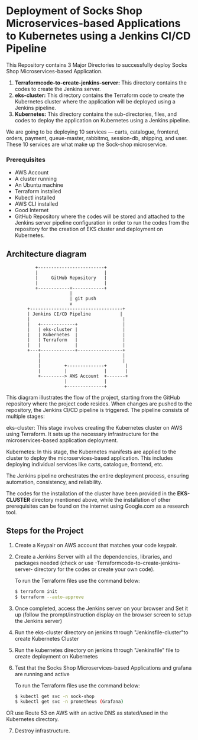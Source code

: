 # **Deployment of Socks Shop Microservices-based Applications to Kubernetes using a Jenkins CI/CD Pipeline**

This Repository contains 3 Major Directories to successfully deploy Socks Shop Microservices-based Application.

1. **Terraformcode-to-create-jenkins-server:** This directory contains the codes to create the Jenkins server.
2. **eks-cluster:** This directory contains the Terraform code to create the Kubernetes cluster where the application will be deployed using a Jenkins pipeline.
3. **Kubernetes:** This directory contains the sub-directories, files, and codes to deploy the application on Kubernetes using a Jenkins pipeline.

We are going to be deploying 10 services — carts, catalogue, frontend, orders, payment, queue-master, rabbitmq, session-db, shipping, and user. These 10 services are what make up the Sock-shop microservice.

### Prerequisites

- AWS Account
- A cluster running
- An Ubuntu machine
- Terraform installed
- Kubectl installed
- AWS CLI installed
- Good Internet
- GitHub Repository where the codes will be stored and attached to the Jenkins server pipeline configuration in order to run the codes from the repository for the creation of EKS cluster and deployment on Kubernetes.

## **Architecture diagram**

               +-------------------------+
               |                         |
               |     GitHub Repository   |
               |                         |
               +------------+------------+
                            |
                            | git push
                            v
            +-----------------------------------+
            | Jenkins CI/CD Pipeline           |
            |                                   |
            |   +-------------+                 |
            |   | eks-cluster |                 |
            |   | Kubernetes  |                 |
            |   | Terraform   |                 |
            |   |             |                 |
            +---+-------------+-----------------+
                |                               |
                |                               |
                |         +--------------+       |
                |         |              |       |
                +---------> AWS Account  +-------+
                          |              |
                          +--------------+
                          
This diagram illustrates the flow of the project, starting from the GitHub repository where the project code resides. When changes are pushed to the repository, the Jenkins CI/CD pipeline is triggered. The pipeline consists of multiple stages:

eks-cluster: This stage involves creating the Kubernetes cluster on AWS using Terraform. It sets up the necessary infrastructure for the microservices-based application deployment.

Kubernetes: In this stage, the Kubernetes manifests are applied to the cluster to deploy the microservices-based application. This includes deploying individual services like carts, catalogue, frontend, etc.

The Jenkins pipeline orchestrates the entire deployment process, ensuring automation, consistency, and reliability.                          

The codes for the installation of the cluster have been provided in the **EKS-CLUSTER** directory mentioned above, while the installation of other prerequisites can be found on the internet using Google.com as a research tool.


## Steps for the Project

1. Create a Keypair on AWS account that matches your code keypair.
2. Create a Jenkins Server with all the dependencies, libraries, and packages needed (check or use -Terraformcode-to-create-jenkins-server- directory for the codes or create your own code).

   To run the Terraform files use the command below:
   ```bash
   $ terraform init
   $ terraform --auto-approve

3. Once completed, access the Jenkins server on your browser and Set it up (follow the prompt/instruction display on the browser screen to setup the Jenkins server)
4. Run the eks-cluster directory on jenkins through "Jenkinsfile-cluster"to create Kubernetes Cluster
5. Run the kubernetes directory on jenkins through "Jenkinsfile" file to create deployment on Kubernetes
6. Test that the Socks Shop Microservices-based Applications and grafana are running and active 

    To run the Terraform files use the command below:
   ```bash
   $ kubectl get svc -n sock-shop
   $ kubectl get svc -n prometheus (Grafana)

OR use Route 53 on AWS with an active DNS as stated/used in the Kubernetes directory.

7. Destroy infrastructure.






